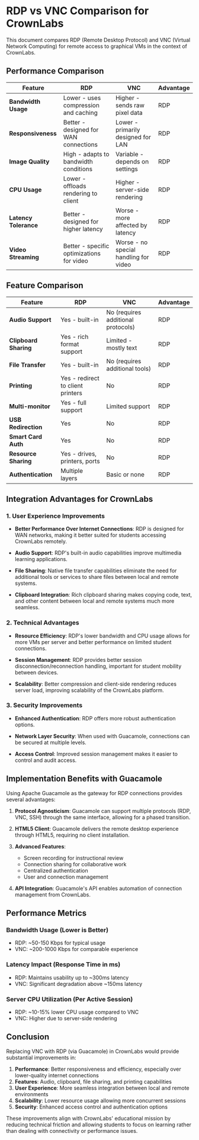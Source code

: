 # RDP vs VNC Comparison for CrownLabs

This document compares RDP (Remote Desktop Protocol) and VNC (Virtual Network Computing) for remote access to graphical VMs in the context of CrownLabs.

## Performance Comparison

| Feature | RDP | VNC | Advantage |
|---------|-----|-----|-----------|
| **Bandwidth Usage** | Lower - uses compression and caching | Higher - sends raw pixel data | RDP |
| **Responsiveness** | Better - designed for WAN connections | Lower - primarily designed for LAN | RDP |
| **Image Quality** | High - adapts to bandwidth conditions | Variable - depends on settings | RDP |
| **CPU Usage** | Lower - offloads rendering to client | Higher - server-side rendering | RDP |
| **Latency Tolerance** | Better - designed for higher latency | Worse - more affected by latency | RDP |
| **Video Streaming** | Better - specific optimizations for video | Worse - no special handling for video | RDP |

## Feature Comparison

| Feature | RDP | VNC | Advantage |
|---------|-----|-----|-----------|
| **Audio Support** | Yes - built-in | No (requires additional protocols) | RDP |
| **Clipboard Sharing** | Yes - rich format support | Limited - mostly text | RDP |
| **File Transfer** | Yes - built-in | No (requires additional tools) | RDP |
| **Printing** | Yes - redirect to client printers | No | RDP |
| **Multi-monitor** | Yes - full support | Limited support | RDP |
| **USB Redirection** | Yes | No | RDP |
| **Smart Card Auth** | Yes | No | RDP |
| **Resource Sharing** | Yes - drives, printers, ports | No | RDP |
| **Authentication** | Multiple layers | Basic or none | RDP |

## Integration Advantages for CrownLabs

### 1. User Experience Improvements

- **Better Performance Over Internet Connections**: RDP is designed for WAN networks, making it better suited for students accessing CrownLabs remotely.
  
- **Audio Support**: RDP's built-in audio capabilities improve multimedia learning applications.
  
- **File Sharing**: Native file transfer capabilities eliminate the need for additional tools or services to share files between local and remote systems.

- **Clipboard Integration**: Rich clipboard sharing makes copying code, text, and other content between local and remote systems much more seamless.

### 2. Technical Advantages

- **Resource Efficiency**: RDP's lower bandwidth and CPU usage allows for more VMs per server and better performance on limited student connections.

- **Session Management**: RDP provides better session disconnection/reconnection handling, important for student mobility between devices.

- **Scalability**: Better compression and client-side rendering reduces server load, improving scalability of the CrownLabs platform.

### 3. Security Improvements

- **Enhanced Authentication**: RDP offers more robust authentication options.
  
- **Network Layer Security**: When used with Guacamole, connections can be secured at multiple levels.
  
- **Access Control**: Improved session management makes it easier to control and audit access.

## Implementation Benefits with Guacamole

Using Apache Guacamole as the gateway for RDP connections provides several advantages:

1. **Protocol Agnosticism**: Guacamole can support multiple protocols (RDP, VNC, SSH) through the same interface, allowing for a phased transition.

2. **HTML5 Client**: Guacamole delivers the remote desktop experience through HTML5, requiring no client installation.

3. **Advanced Features**:
   - Screen recording for instructional review
   - Connection sharing for collaborative work
   - Centralized authentication
   - User and connection management

4. **API Integration**: Guacamole's API enables automation of connection management from CrownLabs.

## Performance Metrics

### Bandwidth Usage (Lower is Better)
- RDP: ~50-150 Kbps for typical usage
- VNC: ~200-1000 Kbps for comparable experience

### Latency Impact (Response Time in ms)
- RDP: Maintains usability up to ~300ms latency
- VNC: Significant degradation above ~150ms latency

### Server CPU Utilization (Per Active Session)
- RDP: ~10-15% lower CPU usage compared to VNC
- VNC: Higher due to server-side rendering

## Conclusion

Replacing VNC with RDP (via Guacamole) in CrownLabs would provide substantial improvements in:

1. **Performance**: Better responsiveness and efficiency, especially over lower-quality internet connections
2. **Features**: Audio, clipboard, file sharing, and printing capabilities
3. **User Experience**: More seamless integration between local and remote environments
4. **Scalability**: Lower resource usage allowing more concurrent sessions
5. **Security**: Enhanced access control and authentication options

These improvements align with CrownLabs' educational mission by reducing technical friction and allowing students to focus on learning rather than dealing with connectivity or performance issues. 